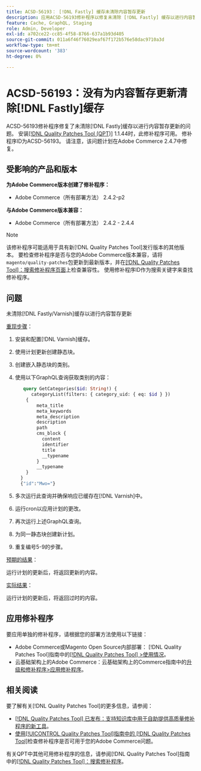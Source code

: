 ```yaml
---
title: ACSD-56193： [!DNL Fastly] 缓存未清除内容暂存更新
description: 应用ACSD-56193修补程序以修复未清除 [!DNL Fastly] 缓存以进行内容暂存更新的Adobe Commerce问题。
feature: Cache, GraphQL, Staging
role: Admin, Developer
exl-id: a702ce22-cc85-4f58-8766-637a1b93d405
source-git-commit: 011a6f46f76029eaf67f172b576e58dac9710a3d
workflow-type: tm+mt
source-wordcount: '383'
ht-degree: 0%

---
```


# ACSD-56193：没有为内容暂存更新清除[!DNL Fastly]缓存

ACSD-56193修补程序修复了未清除[!DNL Fastly]缓存以进行内容暂存更新的问题。 安装[[!DNL Quality Patches Tool (QPT)]](https://experienceleague.adobe.com/zh-hans/docs/commerce-operations/tools/quality-patches-tool/quality-patches-tool-to-self-serve-quality-patches) 1.1.44时，此修补程序可用。 修补程序ID为ACSD-56193。 请注意，该问题计划在Adobe Commerce 2.4.7中修复。

## 受影响的产品和版本

**为Adobe Commerce版本创建了修补程序：**

* Adobe Commerce（所有部署方法） 2.4.2-p2

**与Adobe Commerce版本兼容：**

* Adobe Commerce（所有部署方法） 2.4.2 - 2.4.4

>[!NOTE]
>
>该修补程序可能适用于具有新[!DNL Quality Patches Tool]发行版本的其他版本。 要检查修补程序是否与您的Adobe Commerce版本兼容，请将`magento/quality-patches`包更新到最新版本，并在[[!DNL Quality Patches Tool]：搜索修补程序页面](https://experienceleague.adobe.com/tools/commerce-quality-patches/index.html?lang=zh-Hans)上检查兼容性。 使用修补程序ID作为搜索关键字来查找修补程序。

## 问题

未清除[!DNL Fastly/Varnish]缓存以进行内容暂存更新

<u>重现步骤</u>：

1. 安装和配置[!DNL Varnish]缓存。
1. 使用计划更新创建静态块。
1. 创建嵌入静态块的类别。
1. 使用以下GraphQL查询获取类别的内容：

   ```GraphQL
      query GetCategories($id: String!) {
         categoryList(filters: { category_uid: { eq: $id } }) 
       {
           meta_title
           meta_keywords
           meta_description
           description
           path
           cms_block {
             content
             identifier
             title
             __typename
           }
           __typename
       }
     }
     {"id":"Mwo="}
   ```

1. 多次运行此查询并确保响应已缓存在[!DNL Varnish]中。
1. 运行cron以应用计划的更改。
1. 再次运行上述GraphQL查询。
1. 为同一静态块创建新计划。
1. 重复编号5-9的步骤。

<u>预期的结果</u>：

运行计划的更新后，将返回更新的内容。

<u>实际结果</u>：

运行计划的更新后，将返回过时的内容。

## 应用修补程序

要应用单独的修补程序，请根据您的部署方法使用以下链接：

* Adobe Commerce或Magento Open Source内部部署： [!DNL Quality Patches Tool]指南中的[[!DNL Quality Patches Tool] >使用情况](/help/tools/quality-patches-tool/usage.md)。
* 云基础架构上的Adobe Commerce：云基础架构上的Commerce指南中的[升级和修补程序>应用修补程序](https://experienceleague.adobe.com/docs/commerce-cloud-service/user-guide/develop/upgrade/apply-patches.html?lang=zh-Hans)。

## 相关阅读

要了解有关[!DNL Quality Patches Tool]的更多信息，请参阅：

* [[!DNL Quality Patches Tool] 已发布：支持知识库中用于自助提供高质量修补程序的新工具](https://experienceleague.adobe.com/zh-hans/docs/commerce-operations/tools/quality-patches-tool/quality-patches-tool-to-self-serve-quality-patches)。
* [使用[!UICONTROL Quality Patches Tool]指南中的 [!DNL Quality Patches Tool]](/help/tools/quality-patches-tool/patches-available-in-qpt/check-patch-for-magento-issue-with-magento-quality-patches.md)检查修补程序是否可用于您的Adobe Commerce问题。


有关QPT中其他可用修补程序的信息，请参阅[!DNL Quality Patches Tool]指南中的[[!DNL Quality Patches Tool]：搜索修补程序](https://experienceleague.adobe.com/tools/commerce-quality-patches/index.html?lang=zh-Hans)。
